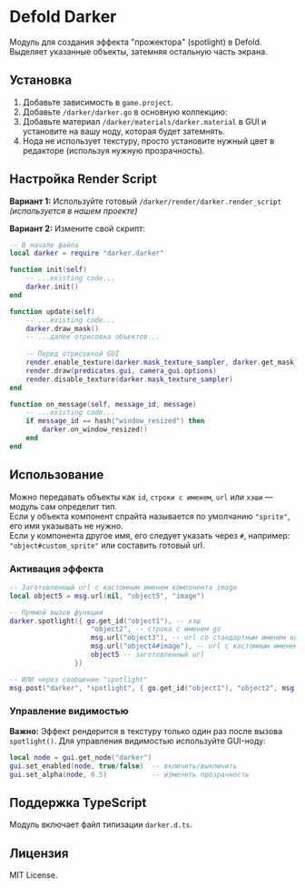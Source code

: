 # Defold Darker

Модуль для создания эффекта "прожектора" (spotlight) в Defold. Выделяет указанные объекты, затемняя остальную часть экрана.

## Установка
1. Добавьте зависимость в `game.project`.
2. Добавьте `/darker/darker.go` в основную коллекцию:
3. Добавьте материал `/darker/materials/darker.material` в GUI и установите на вашу ноду, которая будет затемнять.
4. Нода не использует текстуру, просто установите нужный цвет в редакторе (используя нужную прозрачность).

## Настройка Render Script
**Вариант 1:** Используйте готовый `/darker/render/darker.render_script` *(используется в нашем проекте)*

**Вариант 2:** Измените свой скрипт:
```lua
-- В начале файла
local darker = require "darker.darker"

function init(self)
    -- ...existing code...
    darker.init()
end

function update(self)
    -- ...existing code...
    darker.draw_mask()
    -- ...далее отрисовка объектов...
    
    -- Перед отрисовкой GUI
    render.enable_texture(darker.mask_texture_sampler, darker.get_mask_rt())
    render.draw(predicates.gui, camera_gui.options)
    render.disable_texture(darker.mask_texture_sampler)
end

function on_message(self, message_id, message)
    -- ...existing code...
    if message_id == hash("window_resized") then
        darker.on_window_resized()
    end
end
```

## Использование
Можно передавать объекты как `id`, `строки с именем`, `url` или `хэши` — модуль сам определит тип.  
Если у объекта компонент спрайта называется по умолчанию `"sprite"`, его имя указывать не нужно.  
Если у компонента другое имя, его следует указать через `#`, например: `"object#custom_sprite"` или составить готовый url.

### Активация эффекта
```lua
-- Заготовленный url с кастомным именем компонента image
local object5 = msg.url(nil, "object5", "image")

-- Прямой вызов функции
darker.spotlight({ go.get_id("object1"), -- хэш
                    "object2", -- строка с именем go
                    msg.url("object3"), -- url со стандартным именем компонента sprite
                    msg.url("object4#image"), -- url с кастомным именем компонента sprite
                    object5 -- заготовленный url
                })

-- ИЛИ через сообщение "spotlight"
msg.post("darker", "spotlight", { go.get_id("object1"), "object2", msg.url("object3"), msg.url("object4#image"), object5 })
```

### Управление видимостью
**Важно:** Эффект рендерится в текстуру только один раз после вызова `spotlight()`. Для управления видимостью используйте GUI-ноду:

```lua
local node = gui.get_node("darker")
gui.set_enabled(node, true/false)  -- включить/выключить
gui.set_alpha(node, 0.5)           -- изменить прозрачность
```

## Поддержка TypeScript
Модуль включает файл типизации `darker.d.ts`.

## Лицензия
MIT License.